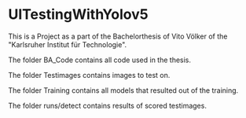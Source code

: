 # UITestingWithYolov5

This is a Project as a part of the Bachelorthesis of Vito Völker of the "Karlsruher Institut für Technologie".

The folder BA_Code contains all code used in the thesis. 

The folder Testimages contains images to test on. 

The folder Training contains all models that resulted out of the training.

The folder runs/detect contains results of scored testimages.